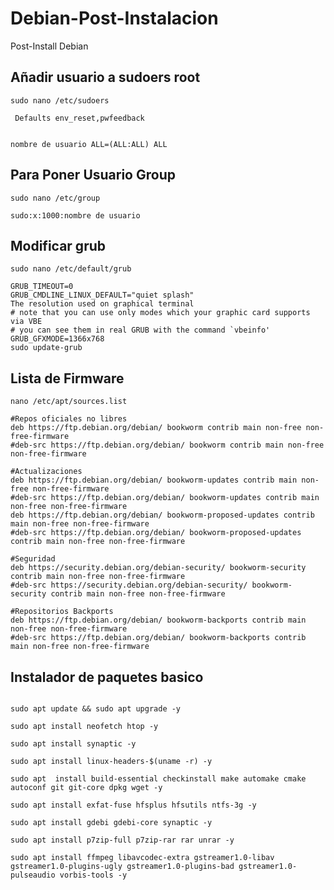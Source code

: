 # Debian-Post-Instalacion
Post-Install Debian 

## Añadir usuario a sudoers root

`sudo nano /etc/sudoers`


```
 Defaults env_reset,pwfeedback
 
```

```
nombre de usuario ALL=(ALL:ALL) ALL

```
## Para Poner Usuario Group

`sudo nano /etc/group`

```
sudo:x:1000:nombre de usuario

```
## Modificar grub

`sudo nano /etc/default/grub`

```
GRUB_TIMEOUT=0
GRUB_CMDLINE_LINUX_DEFAULT="quiet splash"
The resolution used on graphical terminal
# note that you can use only modes which your graphic card supports via VBE
# you can see them in real GRUB with the command `vbeinfo'
GRUB_GFXMODE=1366x768
sudo update-grub

```
## Lista de Firmware

`nano /etc/apt/sources.list`

```
#Repos oficiales no libres
deb https://ftp.debian.org/debian/ bookworm contrib main non-free non-free-firmware
#deb-src https://ftp.debian.org/debian/ bookworm contrib main non-free non-free-firmware

#Actualizaciones
deb https://ftp.debian.org/debian/ bookworm-updates contrib main non-free non-free-firmware
#deb-src https://ftp.debian.org/debian/ bookworm-updates contrib main non-free non-free-firmware
deb https://ftp.debian.org/debian/ bookworm-proposed-updates contrib main non-free non-free-firmware
#deb-src https://ftp.debian.org/debian/ bookworm-proposed-updates contrib main non-free non-free-firmware

#Seguridad
deb https://security.debian.org/debian-security/ bookworm-security contrib main non-free non-free-firmware
#deb-src https://security.debian.org/debian-security/ bookworm-security contrib main non-free non-free-firmware

#Repositorios Backports
deb https://ftp.debian.org/debian/ bookworm-backports contrib main non-free non-free-firmware
#deb-src https://ftp.debian.org/debian/ bookworm-backports contrib main non-free non-free-firmware

```
## Instalador de paquetes basico

```

sudo apt update && sudo apt upgrade -y

```

```
sudo apt install neofetch htop -y

```

```
sudo apt install synaptic -y

```

```
sudo apt install linux-headers-$(uname -r) -y

```

```
sudo apt  install build-essential checkinstall make automake cmake autoconf git git-core dpkg wget -y

```

```
sudo apt install exfat-fuse hfsplus hfsutils ntfs-3g -y

```

```
sudo apt install gdebi gdebi-core synaptic -y

```

```
sudo apt install p7zip-full p7zip-rar rar unrar -y

```

```
sudo apt install ffmpeg libavcodec-extra gstreamer1.0-libav gstreamer1.0-plugins-ugly gstreamer1.0-plugins-bad gstreamer1.0-pulseaudio vorbis-tools -y
```

